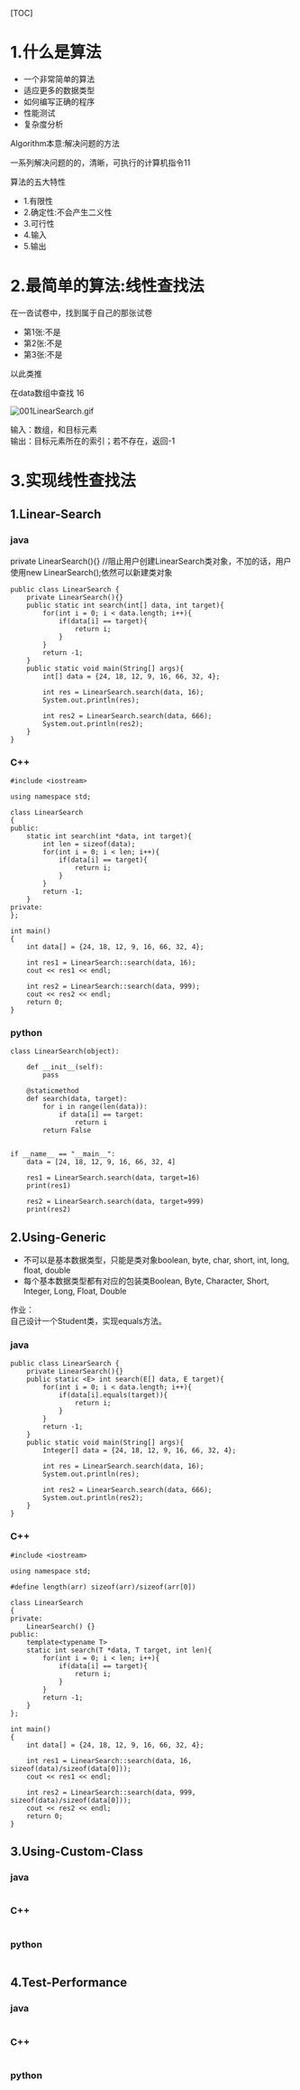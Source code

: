 [TOC]

# 1.什么是算法

- 一个非常简单的算法
- 适应更多的数据类型
- 如何编写正确的程序
- 性能测试
- 复杂度分析



Algorithm本意:解决问题的方法


一系列解决问题的的，清晰，可执行的计算机指令11

算法的五大特性
- 1.有限性
- 2.确定性:不会产生二义性
- 3.可行性
- 4.输入
- 5.输出

# 2.最简单的算法:线性查找法

在一沓试卷中，找到属于自己的那张试卷
- 第1张:不是
- 第2张:不是
- 第3张:不是

以此类推


在data数组中查找 16 

![001LinearSearch.gif](./LinearSearchPics/001LinearSearch.gif)

输入：数组，和目标元素    
输出：目标元素所在的索引；若不存在，返回-1 

# 3.实现线性查找法


## 1.Linear-Search
### java
private LinearSearch(){}   //阻止用户创建LinearSearch类对象，不加的话，用户使用new LinearSearch();依然可以新建类对象

```
public class LinearSearch {
    private LinearSearch(){} 
    public static int search(int[] data, int target){
        for(int i = 0; i < data.length; i++){
            if(data[i] == target){
                return i;
            }
        }
        return -1;
    }
    public static void main(String[] args){
        int[] data = {24, 18, 12, 9, 16, 66, 32, 4};

        int res = LinearSearch.search(data, 16);
        System.out.println(res);

        int res2 = LinearSearch.search(data, 666);
        System.out.println(res2);
    }
}
```

### C++

```
#include <iostream>

using namespace std;

class LinearSearch
{
public:
    static int search(int *data, int target){
        int len = sizeof(data);
        for(int i = 0; i < len; i++){
            if(data[i] == target){
                return i;
            }
        }
        return -1;
    }
private:
};

int main()
{
    int data[] = {24, 18, 12, 9, 16, 66, 32, 4};

    int res1 = LinearSearch::search(data, 16);
    cout << res1 << endl;

    int res2 = LinearSearch::search(data, 999);
    cout << res2 << endl;
    return 0;
}
```

### python

```
class LinearSearch(object):

    def __init__(self):
        pass

    @staticmethod
    def search(data, target):
        for i in range(len(data)):
            if data[i] == target:
                return i
        return False


if __name__ == "__main__":
    data = [24, 18, 12, 9, 16, 66, 32, 4]

    res1 = LinearSearch.search(data, target=16)
    print(res1)

    res2 = LinearSearch.search(data, target=999)
    print(res2)
```

## 2.Using-Generic

- 不可以是基本数据类型，只能是类对象boolean, byte, char, short, int, long, float, double
- 每个基本数据类型都有对应的包装类Boolean, Byte, Character, Short, Integer, Long, Float, Double

作业：   
自己设计一个Student类，实现equals方法。

### java

```
public class LinearSearch {
    private LinearSearch(){}
    public static <E> int search(E[] data, E target){
        for(int i = 0; i < data.length; i++){
            if(data[i].equals(target)){
                return i;
            }
        }
        return -1;
    }
    public static void main(String[] args){
        Integer[] data = {24, 18, 12, 9, 16, 66, 32, 4};

        int res = LinearSearch.search(data, 16);
        System.out.println(res);

        int res2 = LinearSearch.search(data, 666);
        System.out.println(res2);
    }
}
```


### C++

```
#include <iostream>

using namespace std;

#define length(arr) sizeof(arr)/sizeof(arr[0])

class LinearSearch
{
private:
    LinearSearch() {}
public:
    template<typename T>
    static int search(T *data, T target, int len){
        for(int i = 0; i < len; i++){
            if(data[i] == target){
                return i;
            }
        }
        return -1;
    }
};

int main()
{
    int data[] = {24, 18, 12, 9, 16, 66, 32, 4};

    int res1 = LinearSearch::search(data, 16, sizeof(data)/sizeof(data[0]));
    cout << res1 << endl;

    int res2 = LinearSearch::search(data, 999, sizeof(data)/sizeof(data[0]));
    cout << res2 << endl;
    return 0;
}
```




## 3.Using-Custom-Class


### java

```

```


### C++

```

```


### python
```

```




## 4.Test-Performance


### java

```

```


### C++

```

```


### python
```

```
































